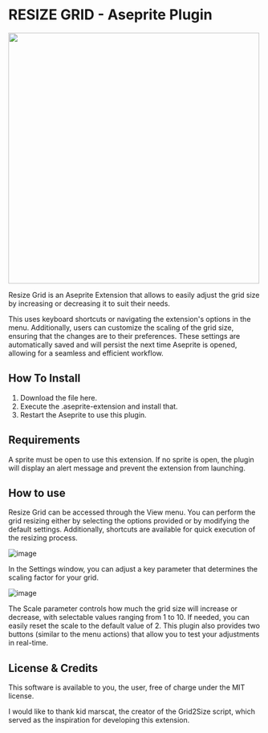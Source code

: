 <h1>RESIZE GRID - Aseprite Plugin </h1> 

<img src="https://github.com/user-attachments/assets/cbe6b256-41c7-4b2f-9946-1efbc2a32d18" width="500">
<p></p>
Resize Grid is an Aseprite Extension that allows to easily adjust the grid size by increasing or decreasing it to suit their needs.
<p></p>
This uses keyboard shortcuts or navigating the extension's options in the menu. Additionally, users can customize the scaling of the grid size, ensuring that the changes are to their preferences.
These settings are automatically saved and will persist the next time Aseprite is opened, allowing for a seamless and efficient workflow.

<h2>How To Install</h2>

1. Download the file here.
2. Execute the .aseprite-extension and install that.
3. Restart the Aseprite to use this plugin.

<h2>Requirements</h2>

A sprite must be open to use this extension. If no sprite is open, the plugin will display an alert message and prevent the extension from launching.

<h2>How to use</h2>

Resize Grid can be accessed through the View menu. You can perform the grid resizing either by selecting the options provided or by modifying the default settings. Additionally, shortcuts are available for quick execution of the resizing process.
<p align=center></p>

![image](https://github.com/user-attachments/assets/ff2168ee-1045-466a-836b-d09bd3ce46fa)
<p align=center></p>
In the Settings window, you can adjust a key parameter that determines the scaling factor for your grid.

![image](https://github.com/user-attachments/assets/e8df1e86-439a-4f50-9153-6066f8ba77e5)
<p></p>
The Scale parameter controls how much the grid size will increase or decrease, with selectable values ranging from 1 to 10. If needed, you can easily reset the scale to the default value of 2.
This plugin also provides two buttons (similar to the menu actions) that allow you to test your adjustments in real-time.

<h2>License & Credits</h2>
This software is available to you, the user, free of charge under the MIT license.

I would like to thank kid marscat, the creator of the Grid2Size script, which served as the inspiration for developing this extension.
